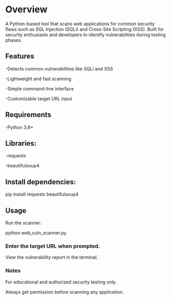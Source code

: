 # Overview
A Python-based tool that scans web applications for common security flaws such as SQL Injection (SQLi) and Cross-Site Scripting (XSS). Built for security enthusiasts and developers to identify vulnerabilities during testing phases.

## Features
-Detects common vulnerabilities like SQLi and XSS

-Lightweight and fast scanning

-Simple command-line interface

-Customizable target URL input

## Requirements

-Python 3.8+

## Libraries:

-requests

-beautifulsoup4

## Install dependencies:


pip install requests beautifulsoup4

## Usage
Run the scanner:

python web_vuln_scanner.py

### Enter the target URL when prompted.

View the vulnerability report in the terminal.

### Notes
For educational and authorized security testing only.

Always get permission before scanning any application.
